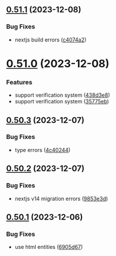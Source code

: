 ## [0.51.1](https://github.com/onesoft-sudo/sudobot-dashboard/compare/v0.51.0...v0.51.1) (2023-12-08)


### Bug Fixes

* nextjs build errors ([c4074a2](https://github.com/onesoft-sudo/sudobot-dashboard/commit/c4074a2ea615880a5c43c1c789877ee9ae065e98))



# [0.51.0](https://github.com/onesoft-sudo/sudobot-dashboard/compare/v0.50.3...v0.51.0) (2023-12-08)


### Features

* support verification system ([438d3e8](https://github.com/onesoft-sudo/sudobot-dashboard/commit/438d3e8529cc6b0ea5b3a37a9ce43d9f39eed1e2))
* support verification system ([35775eb](https://github.com/onesoft-sudo/sudobot-dashboard/commit/35775eba399ee89bf580e887ffc86855a5937fa4))



## [0.50.3](https://github.com/onesoft-sudo/sudobot-dashboard/compare/v0.50.2...v0.50.3) (2023-12-07)


### Bug Fixes

* type errors ([4c40244](https://github.com/onesoft-sudo/sudobot-dashboard/commit/4c402449e59e7764f717c83688f42e523659485c))



## [0.50.2](https://github.com/onesoft-sudo/sudobot-dashboard/compare/v0.50.1...v0.50.2) (2023-12-07)


### Bug Fixes

* nextjs v14 migration errors ([9853e3d](https://github.com/onesoft-sudo/sudobot-dashboard/commit/9853e3da15f37a8f9b5afdaa7f761f8ddb8f3b46))



## [0.50.1](https://github.com/onesoft-sudo/sudobot-dashboard/compare/v0.50.0...v0.50.1) (2023-12-06)


### Bug Fixes

* use html entities ([6905d67](https://github.com/onesoft-sudo/sudobot-dashboard/commit/6905d67d7023ac24fe10056a55bc31e9d2394392))



